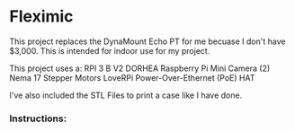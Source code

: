 # Fleximic
This project replaces the DynaMount Echo PT for me becuase I don't have $3,000. 
This is intended for indoor use for my project.

This project uses a:
RPI 3 B V2
DORHEA Raspberry Pi Mini Camera 
(2) Nema 17 Stepper Motors
LoveRPi Power-Over-Ethernet (PoE) HAT 

I've also included the STL Files to print a case like I have done.

### Instructions:
